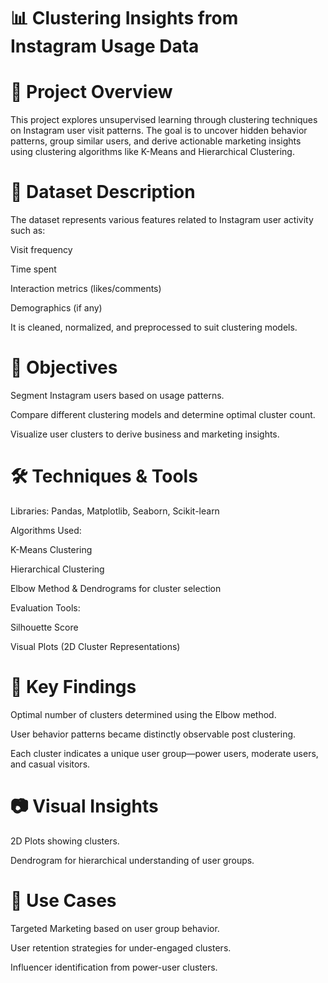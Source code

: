# 📊 Clustering Insights from Instagram Usage Data
# 🧠 Project Overview
This project explores unsupervised learning through clustering techniques on Instagram user visit patterns. The goal is to uncover hidden behavior patterns, group similar users, and derive actionable marketing insights using clustering algorithms like K-Means and Hierarchical Clustering.

# 📁 Dataset Description
The dataset represents various features related to Instagram user activity such as:

Visit frequency

Time spent

Interaction metrics (likes/comments)

Demographics (if any)

It is cleaned, normalized, and preprocessed to suit clustering models.

# 🎯 Objectives
Segment Instagram users based on usage patterns.

Compare different clustering models and determine optimal cluster count.

Visualize user clusters to derive business and marketing insights.

# 🛠️ Techniques & Tools
Libraries: Pandas, Matplotlib, Seaborn, Scikit-learn

Algorithms Used:

K-Means Clustering

Hierarchical Clustering

Elbow Method & Dendrograms for cluster selection

Evaluation Tools:

Silhouette Score

Visual Plots (2D Cluster Representations)

# 📌 Key Findings
Optimal number of clusters determined using the Elbow method.

User behavior patterns became distinctly observable post clustering.

Each cluster indicates a unique user group—power users, moderate users, and casual visitors.

# 📷 Visual Insights
2D Plots showing clusters.

Dendrogram for hierarchical understanding of user groups.

# 🧩 Use Cases
Targeted Marketing based on user group behavior.

User retention strategies for under-engaged clusters.

Influencer identification from power-user clusters.

